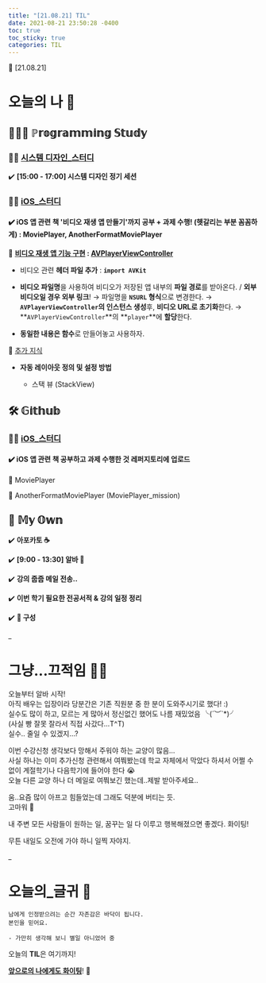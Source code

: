 ```yaml
---
title: "[21.08.21] TIL"
date: 2021-08-21 23:50:28 -0400
toc: true
toc_sticky: true
categories: TIL
---
```



📝 [21.08.21]

# 오늘의 나 💭

## 👩🏻‍💻 ℙ𝕣𝕠𝕘𝕣𝕒𝕞𝕞𝕚𝕟𝕘 𝕊𝕥𝕦𝕕𝕪    
###  ☝🏻 <u>시스템 디자인_스터디</u> 

✔️ **[15:00 - 17:00] 시스템 디자인 정기 세션**

### ☝🏻 <u>iOS_스터디</u>   
#### ✔️ iOS 앱 관련 책 '비디오 재생 앱 만들기'까지 공부 + 과제 수행! (헷갈리는 부분 꼼꼼하게) : MoviePlayer, AnotherFormatMoviePlayer     

📑 **<u>비디오 재생 앱 기능 구현</u> : <u>AVPlayerViewController</u>**    

- 비디오 관련 **헤더 파일 추가** : **`import AVKit`** 
	
- **비디오 파일명**을 사용하여 비디오가 저장된 앱 내부의 **파일 경로**를 받아온다. / **외부 비디오일 경우 외부 링크**! → 파일명을 **`NSURL` 형식**으로 변경한다. → **`AVPlayerViewController`의 인스턴스 생성**후, **비디오 URL로 초기화**한다. → **`AVPlayerViewController`**의 **`player`**에 **할당**한다.
		
- **동일한 내용은 함수**로 만들어놓고 사용하자. 

📑 <u>추가 지식</u>    

- **자동 레이아웃 정의 및 설정 방법**

	- 스택 뷰 (StackView)


## 🛠️ 𝔾𝕚𝕥𝕙𝕦𝕓  	
### ☝🏻 <u>iOS_스터디</u>  
#### ✔️ **iOS 앱 관련 책 공부하고 과제 수행한 것 레퍼지토리에 업로드**     

 📁 MoviePlayer
 
 📁 AnotherFormatMoviePlayer (MoviePlayer_mission)


## 🌝 𝕄𝕪 𝕆𝕨𝕟   

✔️ **아포카토 ☕️**   

✔️ **[9:00 - 13:30] 알바 🥖**   

✔️ **강의 줍줍 메일 전송..** 

✔️ **이번 학기 필요한 전공서적 & 강의 일정 정리**                

✔️ **🤫 구성**     

  

_
  
# 그냥...끄적임 ✍🏻

오늘부터 알바 시작!      
아직 배우는 입장이라 당분간은 기존 직원분 중 한 분이 도와주시기로 했다! :)       
실수도 많이 하고, 모르는 게 많아서 정신없긴 했어도 나름 재밌었음 ╰(´︶`*)╯   
(사실 빵 잘못 잘라서 직접 사갔다...T^T)      
실수.. 줄일 수 있겠지...?

이번 수강신청 생각보다 망해서 주워야 하는 교양이 많음...    
사실 하나는 이미 추가신청 관련해서 여쭤봤는데 학교 자체에서 막았다 하셔서 어쩔 수 없이 계절학기나 다음학기에 들어야 한다 😭     
오늘 다른 교양 하나 더 메일로 여쭤보긴 했는데..제발 받아주세요..     

움..요즘 많이 아프고 힘들었는데 그래도 덕분에 버티는 듯.      
고마워 👀   

내 주변 모든 사람들이 원하는 일, 꿈꾸는 일 다 이루고 행복해졌으면 좋겠다. 화이팅!       

무튼 내일도 오전에 가야 하니 일찍 자야지.                  

_

# 오늘의_글귀 📄

	남에게 인정받으려는 순간 자존감은 바닥이 됩니다.
	본인을 믿어요.
	
	- 가만히 생각해 보니 별일 아니었어 중


<div class="notice--primary" markdown="1">
오늘의 <strong>TIL</strong>은 여기까지!     
      
<strong><u>앞으로의 나에게도 화이팅</u></strong>! 🌸 
</div>
